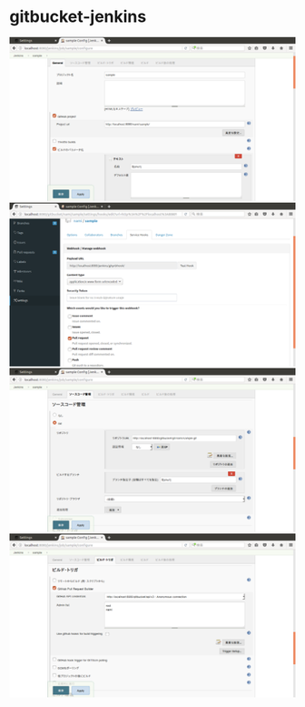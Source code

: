 # gitbucket-jenkins

![連携設定1](img/1.png)
![連携設定2](img/2.png)
![連携設定3](img/3.png)
![連携設定4](img/4.png)
